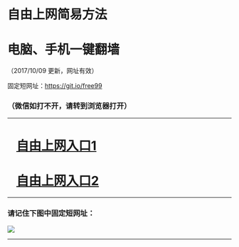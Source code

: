 ﻿# 自由上网简易方法

# 电脑、手机一键翻墙

（2017/10/09 更新，网址有效）

固定短网址：https://git.io/free99

### （微信如打不开，请转到浏览器打开）


***





# &nbsp;&nbsp; <a href="http://ft178719181.fwq-tz-1001.info/fwqtz01.html?t=100900118271 " target="_blank">自由上网入口1</a>
# &nbsp;&nbsp; <a href="http://ft2180229968.fwq-tz-1002.info/fwqtz02.html?t=10090014328 " target="_blank">自由上网入口2</a>
***

### 请记住下图中固定短网址：

<img src="https://s3-us-west-2.amazonaws.com/fwq-1001/yjfq-20170905okok.png" /> 


***

